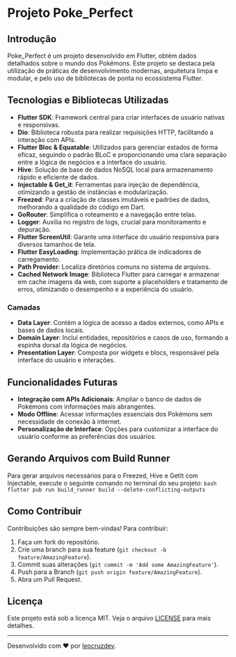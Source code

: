 # Projeto Poke_Perfect

## Introdução
Poke_Perfect é um projeto desenvolvido em Flutter, obtém dados detalhados sobre o mundo dos Pokémons. Este projeto se destaca pela utilização de práticas de desenvolvimento modernas, arquitetura limpa e modular, e pelo uso de bibliotecas de ponta no ecossistema Flutter.

## Tecnologias e Bibliotecas Utilizadas
- **Flutter SDK**: Framework central para criar interfaces de usuário nativas e responsivas.
- **Dio**: Biblioteca robusta para realizar requisições HTTP, facilitando a interação com APIs.
- **Flutter Bloc & Equatable**: Utilizados para gerenciar estados de forma eficaz, seguindo o padrão BLoC e proporcionando uma clara separação entre a lógica de negócios e a interface do usuário.
- **Hive**: Solução de base de dados NoSQL local para armazenamento rápido e eficiente de dados.
- **Injectable & Get_it**: Ferramentas para injeção de dependência, otimizando a gestão de instâncias e modularização.
- **Freezed**: Para a criação de classes imutáveis e padrões de dados, melhorando a qualidade do código em Dart.
- **GoRouter**: Simplifica o roteamento e a navegação entre telas.
- **Logger**: Auxilia no registro de logs, crucial para monitoramento e depuração.
- **Flutter ScreenUtil**: Garante uma interface do usuário responsiva para diversos tamanhos de tela.
- **Flutter EasyLoading**: Implementação prática de indicadores de carregamento.
- **Path Provider**: Localiza diretórios comuns no sistema de arquivos.
- **Cached Network Image**: Biblioteca Flutter para carregar e armazenar em cache imagens da web, com suporte a placeholders e tratamento de erros, otimizando o desempenho e a experiência do usuário.

### Camadas
- **Data Layer**: Contém a lógica de acesso a dados externos, como APIs e bases de dados locais.
- **Domain Layer**: Inclui entidades, repositórios e casos de uso, formando a espinha dorsal da lógica de negócios.
- **Presentation Layer**: Composta por widgets e blocs, responsável pela interface do usuário e interações.

## Funcionalidades Futuras
- **Integração com APIs Adicionais**: Ampliar o banco de dados de Pokémons com informações mais abrangentes.
- **Modo Offline**: Acessar informações essenciais dos Pokémons sem necessidade de conexão à internet.
- **Personalização de Interface**: Opções para customizar a interface do usuário conforme as preferências dos usuários.


## Gerando Arquivos com Build Runner
Para gerar arquivos necessários para o Freezed, Hive e GetIt com Injectable, execute o seguinte comando no terminal do seu projeto:
```bash flutter pub run build_runner build --delete-conflicting-outputs```

## Como Contribuir
Contribuições são sempre bem-vindas! Para contribuir:
1. Faça um fork do repositório.
2. Crie uma branch para sua feature (`git checkout -b feature/AmazingFeature`).
3. Commit suas alterações (`git commit -m 'Add some AmazingFeature'`).
4. Push para a Branch (`git push origin feature/AmazingFeature`).
5. Abra um Pull Request.

## Licença
Este projeto está sob a licença MIT. Veja o arquivo [LICENSE](LICENSE.md) para mais detalhes.

---

Desenvolvido com ❤️ por [leocruzdev](https://github.com/leocruzdev).

